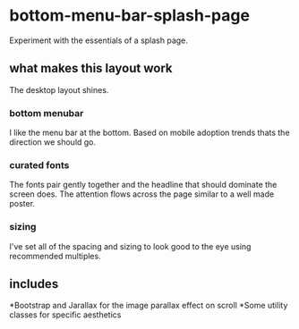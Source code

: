 # bottom-menu-bar-splash-page
Experiment with the essentials of a splash page.

## what makes this layout work
The desktop layout shines.  

### bottom menubar
I like the menu bar at the bottom. Based on mobile adoption trends thats the direction we should go.

### curated fonts
The fonts pair gently together and the headline that should dominate the screen does. The attention flows across the page similar to a well made poster.

### sizing
I've set all of the spacing and sizing to look good to the eye using recommended multiples.

## includes
*Bootstrap and Jarallax for the image parallax effect on scroll
*Some utility classes for specific aesthetics
